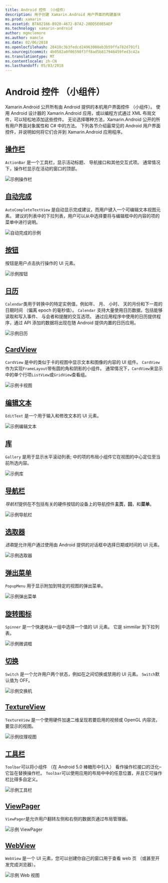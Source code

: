 ```yaml
---
title: Android 控件 （小组件）
description: 用于创建 Xamarin.Android 用户界面的构建基块
ms.prod: xamarin
ms.assetid: B7A82166-B920-4672-B7A2-20DD5E0B5AEF
ms.technology: xamarin-android
author: mgmclemore
ms.author: mamcle
ms.date: 02/06/2018
ms.openlocfilehash: 28418c3b3fedcd24963008eb3b59ffa782d791f1
ms.sourcegitcommit: 4b0582a0f06598f3ff8ad5b817946459fed3c42a
ms.translationtype: MT
ms.contentlocale: zh-CN
ms.lasthandoff: 05/03/2018
---
```

# <a name="android-controls-widgets"></a>Android 控件 （小组件）

Xamarin.Android 公开所有由 Android 提供的本机用户界面控件 （小组件）。 使用 Android 设计器的 Xamarin.Android 应用，或以编程方式通过 XML 布局文件，可以轻松地添加这些控件。 无论选择哪种方法，Xamarin.Android 公开的所有用户界面对象属性和 C# 中的方法。 下列各节介绍最常见的 Android 用户界面控件，并说明如何将它们合并到 Xamarin.Android 应用程序。

## <a name="action-barandroiduser-interfacecontrolsaction-barmd"></a>[操作栏](~/android/user-interface/controls/action-bar.md) 

`ActionBar` 是一个工具栏，显示活动标题、 导航接口和其他交互式项。 通常情况下，操作栏显示在活动的窗口的顶部。

![示例操作栏](images/action-bar.png)


## <a name="auto-completeandroiduser-interfacecontrolsauto-completemd"></a>[自动完成](~/android/user-interface/controls/auto-complete.md)

`AutoCompleteTextView` 是自动显示完成建议，而用户键入一个可编辑文本视图元素。 建议的列表中的下拉列表，用户可以从中选择要将与编辑框中的内容的项的菜单中进行说明。

![自动完成的示例](images/auto-complete.png)


## <a name="buttonsandroiduser-interfacecontrolsbuttonsindexmd"></a>[按钮](~/android/user-interface/controls/buttons/index.md)

按钮是用户点击执行操作的 UI 元素。

![示例按钮](images/buttons.png)


## <a name="calendarandroiduser-interfacecontrolscalendarmd"></a>[日历](~/android/user-interface/controls/calendar.md)

`Calendar`类用于转换中的特定实例值，例如年、 月、 小时、 天的月份和下一周的日期时间 （偏离 epoch 的毫秒值）。
`Calendar` 支持大量使用日历数据，包括能够读取和写入事件、 与会者和提醒的交互选项。 通过应用程序中使用的日历提供程序，通过 API 添加的数据将出现在随 Android 提供内置的日历应用。

![示例日历](images/calendar.png)


## <a name="cardviewandroiduser-interfacecontrolscard-viewmd"></a>[CardView](~/android/user-interface/controls/card-view.md)

`CardView` 是中的类似于卡的视图中显示文本和图像的内容的 UI 组件。 `CardView` 作为实现`FrameLayout`带有圆的角和阴影的小组件。 通常情况下，`CardView`来显示中的单个行项`ListView`或`GridView`查看组。

![示例卡视图](images/cardview.png)


## <a name="edit-textandroiduser-interfacecontrolsedit-textmd"></a>[编辑文本](~/android/user-interface/controls/edit-text.md)

`EditText` 是一个用于输入和修改文本的 UI 元素。

![示例编辑文本](images/edit-text.png)


## <a name="galleryandroiduser-interfacecontrolsgallerymd"></a>[库](~/android/user-interface/controls/gallery.md)

`Gallery` 是用于显示水平滚动列表; 中的项的布局小组件它在视图的中心定位至当前所选内容。

![示例库](images/gallery.png)


## <a name="navigation-barandroiduser-interfacecontrolsnavigation-barmd"></a>[导航栏](~/android/user-interface/controls/navigation-bar.md)

*导航栏*提供在不包括有关的硬件按钮的设备上的导航控件**主页**，**回**，和**菜单**。

![示例导航栏](images/navigation-bar.png)


## <a name="pickersandroiduser-interfacecontrolspickersindexmd"></a>[选取器](~/android/user-interface/controls/pickers/index.md)

*选取*是允许用户通过使用由 Android 提供的对话框中选择日期或时间的 UI 元素。

![示例选取器](images/picker.png)


## <a name="popup-menuandroiduser-interfacecontrolspopup-menumd"></a>[弹出菜单](~/android/user-interface/controls/popup-menu.md)

`PopupMenu` 用于显示附加到特定的视图的弹出菜单。

![示例弹出菜单](images/popup-menu.png)


## <a name="spinnerandroiduser-interfacecontrolsspinnermd"></a>[旋转图标](~/android/user-interface/controls/spinner.md)

`Spinner` 是一个快速地从一组中选择一个值的 UI 元素。 它是 simmilar 到下拉列表。 

![示例微调框](images/spinner.png)


## <a name="switchandroiduser-interfacecontrolsswitchmd"></a>[切换](~/android/user-interface/controls/switch.md)

`Switch` 是一个允许用户两个状态，例如在之间切换或禁用的 UI 元素。 `Switch`默认值为 OFF。

![示例交换机](images/switch.png)


## <a name="textureviewandroiduser-interfacecontrolstexture-viewmd"></a>[TextureView](~/android/user-interface/controls/texture-view.md)

`TextureView` 是一个使用硬件加速二维呈现若要启用的视频或 OpenGL 内容流，要显示的视图。

![示例纹理视图](images/texture-view.png)


## <a name="toolbarandroiduser-interfacecontrolstool-barindexmd"></a>[工具栏](~/android/user-interface/controls/tool-bar/index.md)

`Toolbar`可以将小组件 （在 Android 5.0 棒糖形中引入） 看作操作栏接口的泛化&ndash;它旨在替换操作栏。 `Toolbar`可以使用应用的布局中中的任意位置，并且它可操作栏比得多自定义。

![示例工具栏](images/toolbar.png)


## <a name="viewpagerandroiduser-interfacecontrolsview-pagerindexmd"></a>[ViewPager](~/android/user-interface/controls/view-pager/index.md) 

`ViewPager`是允许用户翻转左侧和右侧的数据页通过布局管理器。

![示例 ViewPager](images/viewpager.png)


## <a name="webviewandroiduser-interfacecontrolsweb-viewmd"></a>[WebView](~/android/user-interface/controls/web-view.md)

`WebView` 是一个 UI 元素，您可以创建你自己的窗口用于查看 web 页 （或甚至开发完成浏览器）。

![示例 Web 视图](images/web-view.png)

